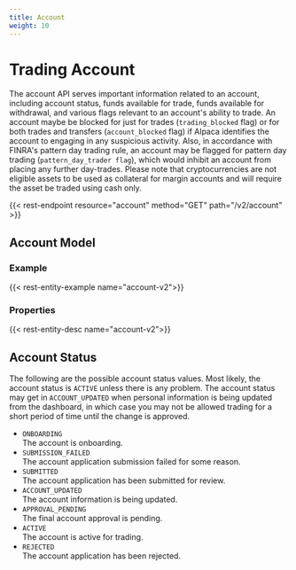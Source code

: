 ```yaml
---
title: Account
weight: 10
---
```


# Trading Account

The account API serves important information related to an account,
including account status, funds available for trade, funds available for
withdrawal, and various flags relevant to an account's ability to trade.
An account maybe be blocked for just for trades (`trading_blocked` flag) or for both
trades and transfers (`account_blocked` flag) if Alpaca identifies the account to
engaging in any suspicious activity. Also, in accordance with FINRA's pattern day
trading rule, an account may be flagged for pattern day trading
(`pattern_day_trader flag`), which would inhibit an account from placing any
further day-trades. Please note that cryptocurrencies are not eligible assets to be
used as collateral for margin accounts and will require the asset be traded using 
cash only.


{{< rest-endpoint resource="account" method="GET" path="/v2/account" >}}

## Account Model

### Example
{{< rest-entity-example name="account-v2">}}

### Properties
{{< rest-entity-desc name="account-v2">}}


## Account Status
The following are the possible account status values. Most likely, the
account status is `ACTIVE` unless there is any problem. The account status
may get in `ACCOUNT_UPDATED` when personal information is being updated
from the dashboard, in which case you may not be allowed trading for
a short period of time until the change is approved.

- `ONBOARDING`  
  The account is onboarding.
- `SUBMISSION_FAILED`  
  The account application submission failed for some reason.
- `SUBMITTED`  
  The account application has been submitted for review.
- `ACCOUNT_UPDATED`  
  The account information is being updated.
- `APPROVAL_PENDING`  
  The final account approval is pending.
- `ACTIVE`  
  The account is active for trading.
- `REJECTED`  
  The account application has been rejected.
